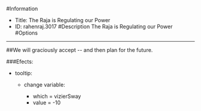 #Information
 - Title: The Raja is Regulating our Power
 - ID: rahenraj.3017
#Description
The Raja is Regulating our Power
#Options

___
##We will graciously accept -- and then plan for the future.

###Efects:<ul><li>tooltip:</li><ul><li>change variable:</li><ul><li>which = vizierSway</li><li>value = -10</li></ul></ul></ul>
